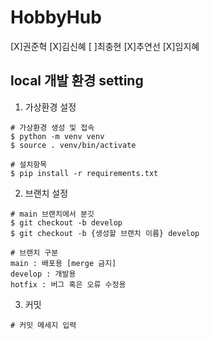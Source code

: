 # HobbyHub
[X]권준혁
[X]김신혜
[ ]최충현
[X]추연선
[X]임지혜

## local 개발 환경 setting

1. 가상환경 설정

```
# 가상환경 생성 및 접속
$ python -m venv venv
$ source . venv/bin/activate

# 설치항목
$ pip install -r requirements.txt
```

2. 브랜치 설정

```
# main 브랜치에서 분깃
$ git checkout -b develop
$ git checkout -b {생성할 브랜치 이름} develop

# 브랜치 구분
main : 배포용 [merge 금지]
develop : 개발용
hotfix : 버그 혹은 오류 수정용
```

3. 커밋

```
# 커밋 메세지 입력

```
